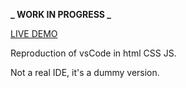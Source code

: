 **_ WORK IN PROGRESS _**

<a href="https://geoffroy-serre.github.io/vsCode_lookAlike/">LIVE DEMO</a>

Reproduction of vsCode in html CSS JS.

Not a real IDE, it's a dummy version.
